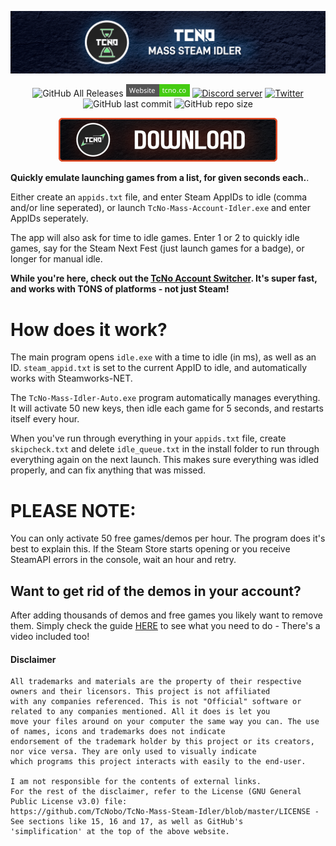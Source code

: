 <p align="center">
  <a href="https://tcno.co/">
    <img src="/other/img/Banner.png"></a>
</p>

<p align="center">
  <img alt="GitHub All Releases" src="https://img.shields.io/github/downloads/TcNobo/TcNo-Mass-Steam-Idler/total?logo=GitHub&style=flat-square">
  <a href="https://tcno.co/">
    <img alt="Website" src="/other/img/web.svg" height=20"></a>
  <a href="https://s.tcno.co/AccSwitcherDiscord">
    <img alt="Discord server" src="https://img.shields.io/discord/217649733915770880?label=Discord&logo=discord&style=flat-square"></a>
  <a href="https://twitter.com/TcNobo">
    <img alt="Twitter" src="https://img.shields.io/twitter/follow/TcNobo?label=Follow%20%40TcNobo&logo=Twitter&style=flat-square"></a>
  <img alt="GitHub last commit" src="https://img.shields.io/github/last-commit/TcNobo/TcNo-Mass-Steam-Idler?logo=GitHub&style=flat-square">
  <img alt="GitHub repo size" src="https://img.shields.io/github/repo-size/TcNobo/TcNo-Mass-Steam-Idler?logo=GitHub&style=flat-square">
</p>

<p align="center"><a target="_blank" href="https://github.com/TcNobo/TcNo-Mass-Steam-Idler/releases/latest">
  <img alt="Download latest" src="/other/img/DownloadLatestNEW.png" height=70"></a>
</p>
  
**Quickly emulate launching games from a list, for given seconds each.**.

Either create an `appids.txt` file, and enter Steam AppIDs to idle (comma and/or line seperated), or launch `TcNo-Mass-Account-Idler.exe` and enter AppIDs seperately.

The app will also ask for time to idle games. Enter 1 or 2 to quickly idle games, say for the Steam Next Fest (just launch games for a badge), or longer for manual idle.

**While you're here, check out the [TcNo Account Switcher](https://github.com/TcNobo/TcNo-Acc-Switcher). It's super fast, and works with TONS of platforms - not just Steam!**

# How does it work?
The main program opens `idle.exe` with a time to idle (in ms), as well as an ID. `steam_appid.txt` is set to the current AppID to idle, and automatically works with Steamworks-NET.

The `TcNo-Mass-Idler-Auto.exe` program automatically manages everything. It will activate 50 new keys, then idle each game for 5 seconds, and restarts itself every hour.

When you've run through everything in your `appids.txt` file, create `skipcheck.txt` and delete `idle_queue.txt` in the install folder to run through everything again on the next launch. This makes sure everything was idled properly, and can fix anything that was missed.

# PLEASE NOTE:
You can only activate 50 free games/demos per hour. The program does it's best to explain this.
If the Steam Store starts opening or you receive SteamAPI errors in the console, wait an hour and retry.

## Want to get rid of the demos in your account?
After adding thousands of demos and free games you likely want to remove them. Simply check the guide [HERE](https://github.com/TcNobo/TcNo-Mass-Steam-Idler/blob/main/Mass_Remove.md) to see what you need to do - There's a video included too!

#### Disclaimer

```
All trademarks and materials are the property of their respective owners and their licensors. This project is not affiliated
with any companies referenced. This is not "Official" software or related to any companies mentioned. All it does is let you
move your files around on your computer the same way you can. The use of names, icons and trademarks does not indicate
endorsement of the trademark holder by this project or its creators, nor vice versa. They are only used to visually indicate
which programs this project interacts with easily to the end-user.

I am not responsible for the contents of external links.
For the rest of the disclaimer, refer to the License (GNU General Public License v3.0) file:
https://github.com/TcNobo/TcNo-Mass-Steam-Idler/blob/master/LICENSE - See sections like 15, 16 and 17, as well as GitHub's
'simplification' at the top of the above website.

```
